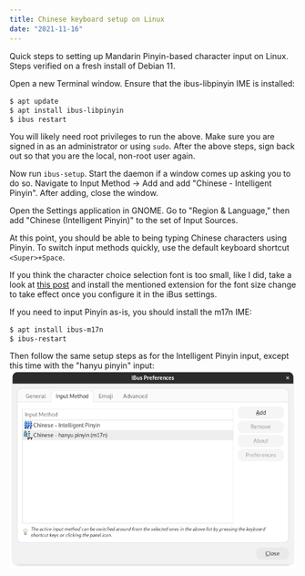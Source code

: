 ```yaml
---
title: Chinese keyboard setup on Linux
date: "2021-11-16"
---
```


Quick steps to setting up Mandarin Pinyin-based character input on Linux. Steps verified on a fresh install of Debian 11.

Open a new Terminal window. Ensure that the ibus-libpinyin IME is installed:

```
$ apt update
$ apt install ibus-libpinyin
$ ibus restart
```

You will likely need root privileges to run the above. Make sure you are signed in as an administrator or using `sudo`. After the above steps, sign back out so that you are the local, non-root user again.

Now run `ibus-setup`. Start the daemon if a window comes up asking you to do so. Navigate to Input Method -> Add and add "Chinese - Intelligent Pinyin". After adding, close the window.

Open the Settings application in GNOME. Go to "Region & Language," then add "Chinese (Intelligent Pinyin)" to the set of Input Sources.

At this point, you should be able to being typing Chinese characters using Pinyin. To switch input methods quickly, use the default keyboard shortcut `<Super>+Space`.

If you think the character choice selection font is too small, like I did, take a look at [this post](https://askubuntu.com/a/1312125) and install the mentioned extension for the font size change to take effect once you configure it in the iBus settings.

If you need to input Pinyin as-is, you should install the m17n IME:

```
$ apt install ibus-m17n
$ ibus-restart
```

Then follow the same setup steps as for the Intelligent Pinyin input, except this time with the "hanyu pinyin" input:
![Screenshot of iBus setup window with both input methods added](../assets/ibus-expected.png)
